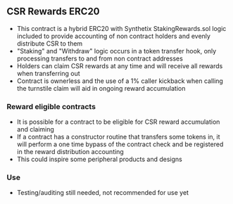 ## CSR Rewards ERC20

- This contract is a hybrid ERC20 with Synthetix StakingRewards.sol logic included to provide accounting of non contract holders and evenly distribute CSR to them
- "Staking" and "Withdraw" logic occurs in a token transfer hook, only processing transfers to and from non contract addresses
- Holders can claim CSR rewards at any time and will receive all rewards when transferring out
- Contract is ownerless and the use of a 1% caller kickback when calling the turnstile claim will aid in ongoing reward accumulation

### Reward eligible contracts
- It is possible for a contract to be eligible for CSR reward accumulation and claiming 
- If a contract has a constructor routine that transfers some tokens in, it will perform a one time bypass of the contract check and be registered in the reward distribution accounting
- This could inspire some peripheral products and designs

### Use
- Testing/auditing still needed, not recommended for use yet